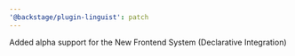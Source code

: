 ```yaml
---
'@backstage/plugin-linguist': patch
---
```


Added alpha support for the New Frontend System (Declarative Integration)
